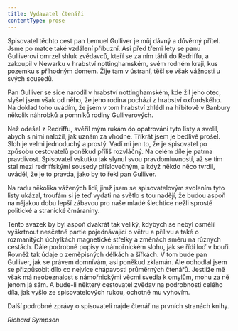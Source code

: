 ```yaml
---
title: Vydavatel čtenáři
contentType: prose
---
```


Spisovatel těchto cest pan Lemuel Gulliver je můj dávný a důvěrný přítel. Jsme po matce také vzdálení příbuzní. Asi před třemi lety se panu Gulliverovi omrzel shluk zvědavců, kteří se za ním táhli do Redriffu, a zakoupil v Newarku v hrabství nottinghamském, svém rodném kraji, kus pozemku s příhodným domem. Žije tam v ústraní, těší se však vážnosti u svých sousedů.

Pan Gulliver se sice narodil v hrabství nottinghamském, kde žil jeho otec, slyšel jsem však od něho, že jeho rodina pochází z hrabství oxfordského. Na doklad toho uvádím, že jsem v tom hrabství zhlédl na hřbitově v Banbury několik náhrobků a pomníků rodiny Gulliverových.

Než odešel z Redriffu, svěřil mým rukám do opatrování tyto listy a svolil, abych s nimi naložil, jak uznám za vhodné. Třikrát jsem je bedlivě prošel. Sloh je velmi jednoduchý a prostý. Vadí mi jen to, že je spisovatel po způsobu cestovatelů poněkud příliš rozvláčný. Na celém díle je patrna pravdivost. Spisovatel vskutku tak slynul svou pravdomluvností, až se tím stal mezi redriffskými sousedy příslovečným, a když někdo něco tvrdil, uváděl, že je to pravda, jako by to řekl pan Gulliver.

Na radu několika vážených lidí, jimž jsem se spisovatelovým svolením tyto listy ukázal, troufám si je teď vydati na světlo s tou nadějí, že budou aspoň na nějakou dobu lepší zábavou pro naše mladé šlechtice nežli sprosté politické a stranické čmáraniny.

Tento svazek by byl aspoň dvakrát tak veliký, kdybych se nebyl osmělil vyškrtnout nesčetné partie pojednávající o větru a přílivu a také o rozmanitých úchylkách magnetické střelky a změnách směru na různých cestách. Dále podrobné popisy v námořnickém slohu, jak se řídí loď v bouři. Rovněž tak údaje o zeměpisných délkách a šířkách. V tom bude pan Gulliver, jak se právem domnívám, asi poněkud zklamán. Ale odhodlal jsem se přizpůsobit dílo co nejvíce chápavosti průměrných čtenářů. Jestliže mě však má neobeznalost s námořnickými věcmi svedla k omylům, mohu za ně jenom já sám. A bude-li některý cestovatel zvědav na podrobnosti celého díla, jak vyšlo ze spisovatelových rukou, ochotně mu vyhovím.

Další podrobné zprávy o spisovateli najde čtenář na prvních stranách knihy.

_Richard Sympson_
